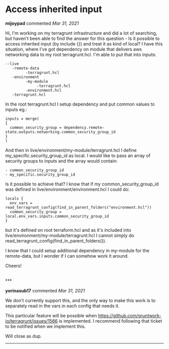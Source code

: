 # Access inherited input

**mijoypad** commented *Mar 31, 2021*

Hi, I'm working on my terragrunt infrastructure and did a lot of searching, but haven't been able to find the answer for this question - Is it possible to access inherited input (by include {}) and treat it as kind of local? I have this situation, where I've got dependency on module that delivers aws networking data to my root terragrunt.hcl. I'm able to put that into inputs:

```
--live
   -remote-data
         -terragrunt.hcl
   -environment
         -my-module
              -terragrunt.hcl
         -environment.hcl
   -terragrunt.hcl
```

In the root terragrunt.hcl I setup dependency and put common values to inputs eg.:

```
inputs = merge(
{
  common_security_group = dependency.remote-state.outputs.networking.common_security_group_id
}
)
```

And then in live/environment/my-module/terragrunt.hcl  I define my_specific.security_group_id as local. I would like to pass an array of security groups to inputs and the array would contain:
```
- common_security_group_id 
- my_specific.security_group_id
```

Is it possible to achieve that? I know that if my common_security_group_id was defined in live/environment/environment.hcl I could do:

```
locals {
  env_vars = read_terragrunt_config(find_in_parent_folders("environment.hcl"))
  common_security_group = local.env_vars.inputs.common_security_group_id 
}
```

but it's defined on root terraform.hcl and as it's included into live/environment/my-module/terragrunt.hcl  I cannot simply do read_terragrunt_config(find_in_parent_folders()).

I know that I could setup additional dependency in my-module for the remote-data, but I wonder if I can somehow work it around.

Cheers!

<br />
***


**yorinasub17** commented *Mar 31, 2021*

We don't currently support this, and the only way to make this work is to separately read in the vars in each config that needs it.

This particular feature will be possible when https://github.com/gruntwork-io/terragrunt/issues/1566 is implemented. I recommend following that ticket to be notified when we implement this.

Will close as dup.
***

